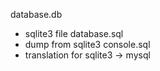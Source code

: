 database.db
- sqlite3 file
database.sql
- dump from sqlite3
console.sql
- translation for sqlite3 -> mysql

